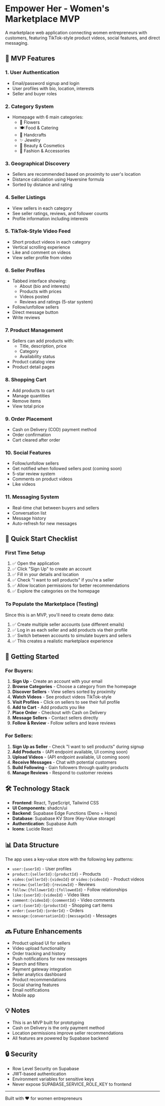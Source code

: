 # Empower Her - Women's Marketplace MVP

A marketplace web application connecting women entrepreneurs with customers, featuring TikTok-style product videos, social features, and direct messaging.

## 🌟 MVP Features

### 1. **User Authentication**
- Email/password signup and login
- User profiles with bio, location, interests
- Seller and buyer roles

### 2. **Category System**
- Homepage with 6 main categories:
  - 🌸 Flowers
  - 🍽️ Food & Catering
  - 🎨 Handcrafts
  - ✨ Jewelry
  - 💄 Beauty & Cosmetics
  - 👗 Fashion & Accessories

### 3. **Geographical Discovery**
- Sellers are recommended based on proximity to user's location
- Distance calculation using Haversine formula
- Sorted by distance and rating

### 4. **Seller Listings**
- View sellers in each category
- See seller ratings, reviews, and follower counts
- Profile information including interests

### 5. **TikTok-Style Video Feed**
- Short product videos in each category
- Vertical scrolling experience
- Like and comment on videos
- View seller profile from video

### 6. **Seller Profiles**
- Tabbed interface showing:
  - About (bio and interests)
  - Products with prices
  - Videos posted
  - Reviews and ratings (5-star system)
- Follow/unfollow sellers
- Direct message button
- Write reviews

### 7. **Product Management**
- Sellers can add products with:
  - Title, description, price
  - Category
  - Availability status
- Product catalog view
- Product detail pages

### 8. **Shopping Cart**
- Add products to cart
- Manage quantities
- Remove items
- View total price

### 9. **Order Placement**
- Cash on Delivery (COD) payment method
- Order confirmation
- Cart cleared after order

### 10. **Social Features**
- Follow/unfollow sellers
- Get notified when followed sellers post (coming soon)
- 5-star review system
- Comments on product videos
- Like videos

### 11. **Messaging System**
- Real-time chat between buyers and sellers
- Conversation list
- Message history
- Auto-refresh for new messages

## 🚀 Quick Start Checklist

### First Time Setup
1. ✅ Open the application
2. ✅ Click "Sign Up" to create an account
3. ✅ Fill in your details and location
4. ✅ Check "I want to sell products" if you're a seller
5. ✅ Allow location permissions for better recommendations
6. ✅ Explore the categories on the homepage

### To Populate the Marketplace (Testing)
Since this is an MVP, you'll need to create demo data:
1. ✅ Create multiple seller accounts (use different emails)
2. ✅ Log in as each seller and add products via their profile
3. ✅ Switch between accounts to simulate buyers and sellers
4. ✅ This creates a realistic marketplace experience

## 🚀 Getting Started

### For Buyers:
1. **Sign Up** - Create an account with your email
2. **Browse Categories** - Choose a category from the homepage
3. **Discover Sellers** - View sellers sorted by proximity
4. **Watch Videos** - See product videos TikTok-style
5. **Visit Profiles** - Click on sellers to see their full profile
6. **Add to Cart** - Add products you like
7. **Place Order** - Checkout with Cash on Delivery
8. **Message Sellers** - Contact sellers directly
9. **Follow & Review** - Follow sellers and leave reviews

### For Sellers:
1. **Sign Up as Seller** - Check "I want to sell products" during signup
2. **Add Products** - (API endpoint available, UI coming soon)
3. **Upload Videos** - (API endpoint available, UI coming soon)
4. **Receive Messages** - Chat with potential customers
5. **Build Following** - Gain followers through quality products
6. **Manage Reviews** - Respond to customer reviews

## 🛠️ Technology Stack

- **Frontend**: React, TypeScript, Tailwind CSS
- **UI Components**: shadcn/ui
- **Backend**: Supabase Edge Functions (Deno + Hono)
- **Database**: Supabase KV Store (Key-Value storage)
- **Authentication**: Supabase Auth
- **Icons**: Lucide React

## 📊 Data Structure

The app uses a key-value store with the following key patterns:

- `user:{userId}` - User profiles
- `product:{sellerId}:{productId}` - Products
- `video:{sellerId}:{videoId}` or `video:{videoId}` - Product videos
- `review:{sellerId}:{reviewId}` - Reviews
- `follow:{followerId}:{followedId}` - Follow relationships
- `like:{userId}:{videoId}` - Video likes
- `comment:{videoId}:{commentId}` - Video comments
- `cart:{userId}:{productId}` - Shopping cart items
- `order:{userId}:{orderId}` - Orders
- `message:{conversationId}:{messageId}` - Messages

## 🔜 Future Enhancements

- Product upload UI for sellers
- Video upload functionality
- Order tracking and history
- Push notifications for new messages
- Search and filters
- Payment gateway integration
- Seller analytics dashboard
- Product recommendations
- Social sharing features
- Email notifications
- Mobile app

## 💡 Notes

- This is an MVP built for prototyping
- Cash on Delivery is the only payment method
- Location permissions improve seller recommendations
- All features are powered by Supabase backend

## 🔒 Security

- Row Level Security on Supabase
- JWT-based authentication
- Environment variables for sensitive keys
- Never expose SUPABASE_SERVICE_ROLE_KEY to frontend

---

Built with ❤️ for women entrepreneurs
